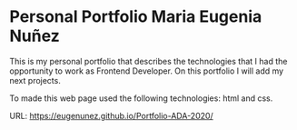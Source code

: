 # Personal Portfolio Maria Eugenia Nuñez

This is my personal portfolio that describes the technologies that I had the opportunity to work as Frontend Developer. On this portfolio I will add my next projects.

To made this web page used the following technologies: html and css.

URL: https://eugenunez.github.io/Portfolio-ADA-2020/